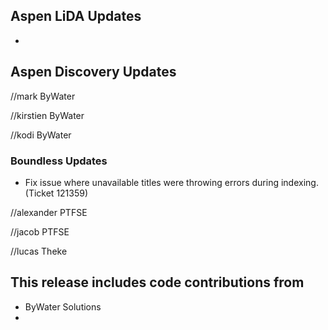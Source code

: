 ## Aspen LiDA Updates
- 

## Aspen Discovery Updates
//mark ByWater

//kirstien ByWater

//kodi ByWater
### Boundless Updates
- Fix issue where unavailable titles were throwing errors during indexing. (Ticket 121359)

//alexander PTFSE

//jacob PTFSE

//lucas Theke


## This release includes code contributions from
- ByWater Solutions
- 